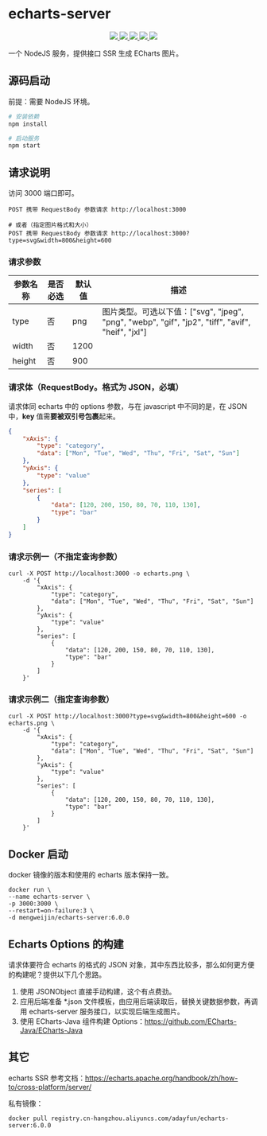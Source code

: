 # echarts-server

<p align="center">
    <a target="_blank" href="https://hub.docker.com/r/mengweijin/echarts-server/tags">
		<img src="https://img.shields.io/docker/v/mengweijin/echarts-server?label=docker image version" />
	</a>
    <a target="_blank" href="javascript:">
		<img src="https://img.shields.io/badge/docker architecture-linux/amd64, linux/arm64-green.svg" />
	</a>
    <a target="_blank" href="https://hub.docker.com/r/mengweijin/echarts-server">
		<img src="https://img.shields.io/docker/pulls/mengweijin/echarts-server" />
	</a>
    <a target="_blank" href="https://hub.docker.com/r/mengweijin/echarts-server">
		<img src="https://img.shields.io/docker/image-size/mengweijin/echarts-server?label=docker image size" />
	</a>
    <a target="_blank" href="https://hub.docker.com/r/mengweijin/echarts-server">
		<img src="https://img.shields.io/docker/stars/mengweijin/echarts-server" />
	</a>
</p>

一个 NodeJS 服务，提供接口 SSR 生成 ECharts 图片。

## 源码启动

前提：需要 NodeJS 环境。

```sh
# 安装依赖
npm install

# 启动服务
npm start
```

## 请求说明

访问 3000 端口即可。

```text
POST 携带 RequestBody 参数请求 http://localhost:3000

# 或者（指定图片格式和大小）
POST 携带 RequestBody 参数请求 http://localhost:3000?type=svg&width=800&height=600
```

### 请求参数

|参数名称|是否必选|默认值|描述|
|----|----|----|----|
|type|否|png|图片类型。可选以下值：["svg", "jpeg", "png", "webp", "gif", "jp2", "tiff", "avif", "heif", "jxl"]|
|width|否|1200||
|height|否|900||

### 请求体（RequestBody。格式为 JSON，必填）

请求体同 echarts 中的 options 参数，与在 javascript 中不同的是，在 JSON 中，**key** 值需**要被双引号包裹**起来。

```json
{
    "xAxis": {
        "type": "category",
        "data": ["Mon", "Tue", "Wed", "Thu", "Fri", "Sat", "Sun"]
    },
    "yAxis": {
        "type": "value"
    },
    "series": [
        {
            "data": [120, 200, 150, 80, 70, 110, 130],
            "type": "bar"
        }
    ]
}
```

### 请求示例一（不指定查询参数）

```shell
curl -X POST http://localhost:3000 -o echarts.png \
    -d '{
        "xAxis": {
            "type": "category",
            "data": ["Mon", "Tue", "Wed", "Thu", "Fri", "Sat", "Sun"]
        },
        "yAxis": {
            "type": "value"
        },
        "series": [
            {
                "data": [120, 200, 150, 80, 70, 110, 130],
                "type": "bar"
            }
        ]
    }'
```

### 请求示例二（指定查询参数）

```shell
curl -X POST http://localhost:3000?type=svg&width=800&height=600 -o echarts.png \
    -d '{
        "xAxis": {
            "type": "category",
            "data": ["Mon", "Tue", "Wed", "Thu", "Fri", "Sat", "Sun"]
        },
        "yAxis": {
            "type": "value"
        },
        "series": [
            {
                "data": [120, 200, 150, 80, 70, 110, 130],
                "type": "bar"
            }
        ]
    }'
```

## Docker 启动

docker 镜像的版本和使用的 echarts 版本保持一致。

```shell
docker run \
--name echarts-server \
-p 3000:3000 \
--restart=on-failure:3 \
-d mengweijin/echarts-server:6.0.0
```

## Echarts Options 的构建

请求体要符合 echarts 的格式的 JSON 对象，其中东西比较多，那么如何更方便的构建呢？提供以下几个思路。

1. 使用 JSONObject 直接手动构建，这个有点费劲。
2. 应用后端准备 *.json 文件模板，由应用后端读取后，替换关键数据参数，再调用 echarts-server 服务接口，以实现后端生成图片。
3. 使用 ECharts-Java 组件构建 Options：<https://github.com/ECharts-Java/ECharts-Java>

## 其它

echarts SSR 参考文档：<https://echarts.apache.org/handbook/zh/how-to/cross-platform/server/>

私有镜像：

```shell
docker pull registry.cn-hangzhou.aliyuncs.com/adayfun/echarts-server:6.0.0
```
